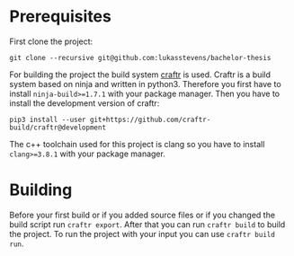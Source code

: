 # Prerequisites 
First clone the project:
```
git clone --recursive git@github.com:lukasstevens/bachelor-thesis
```
For building the project the build system [craftr](https://github.com/craftr-build/craftr) is used. Craftr is a build system based on ninja and written in python3.
Therefore you first have to install `ninja-build>=1.7.1` with your package manager. 
Then you have to install the development version of craftr:
```
pip3 install --user git+https://github.com/craftr-build/craftr@development
```
The c++ toolchain used for this project is clang so you have to install `clang>=3.8.1` with your package manager.

# Building
Before your first build or if you added source files or if you changed the build script run `craftr export`. 
After that you can run `craftr build` to build the project. To run the project with your input you can use `craftr build run`.
